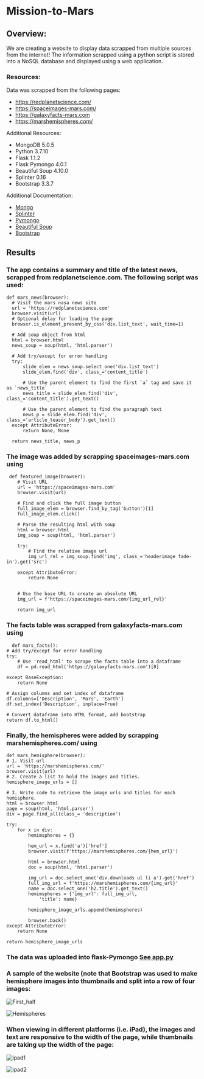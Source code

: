 # Mission-to-Mars
## Overview:
We are creating a website to display data scrapped from multiple sources from the internet! The information scrapped using a python script is stored into a NoSQL database and displayed using a web application.

### Resources:
Data was scrapped from the following pages:
- https://redplanetscience.com/
- https://spaceimages-mars.com/
- https://galaxyfacts-mars.com
- https://marshemispheres.com/

Additional Resources: 
- MongoDB 5.0.5 
- Python 3.7.10
- Flask 1.1.2
- Flask Pymongo 4.0.1
- Beautiful Soup 4.10.0
- Splinter 0.16
- Bootstrap 3.3.7

Additional Documentation:
- [Mongo](https://docs.mongodb.com/manual/tutorial/getting-started/)
- [Splinter](https://readthedocs.org/projects/splinter/downloads/pdf/latest/)
- [Pymongo](https://flask-pymongo.readthedocs.io/en/latest/)
- [Beautiful Soup](https://beautiful-soup-4.readthedocs.io/en/latest/)
- [Bootstrap](https://bootstrapdocs.com/v3.3.6/docs/css/)

## Results
### The app contains a summary and title of the latest news, scrapped from redplanetscience.com. The following script was used:

    def mars_news(browser):
      # Visit the mars nasa news site
      url = 'https://redplanetscience.com'
      browser.visit(url)
      # Optional delay for loading the page
      browser.is_element_present_by_css('div.list_text', wait_time=1)

      # Add soup object from html
      html = browser.html
      news_soup = soup(html, 'html.parser')

      # Add try/except for error handling
      try:
          slide_elem = news_soup.select_one('div.list_text')
          slide_elem.find('div', class_='content_title')

          # Use the parent element to find the first `a` tag and save it as `news_title`
          news_title = slide_elem.find('div', class_='content_title').get_text()

          # Use the parent element to find the paragraph text
          news_p = slide_elem.find('div', class_='article_teaser_body').get_text()
      except AttributeError:
          return None, None

      return news_title, news_p

### The image was added by scrapping spaceimages-mars.com using
     
     def featured_image(browser):
        # Visit URL
        url = 'https://spaceimages-mars.com'
        browser.visit(url)

        # Find and click the full image button
        full_image_elem = browser.find_by_tag('button')[1]
        full_image_elem.click()

        # Parse the resulting html with soup
        html = browser.html
        img_soup = soup(html, 'html.parser')

        try:
            # Find the relative image url
            img_url_rel = img_soup.find('img', class_='headerimage fade-in').get('src')

        except AttributeError:
            return None


        # Use the base URL to create an absolute URL
        img_url = f'https://spaceimages-mars.com/{img_url_rel}'

        return img_url
             
### The facts table was scrapped from galaxyfacts-mars.com using

      def mars_facts():
    # Add try/except for error handling
    try:
        # Use 'read_html' to scrape the facts table into a dataframe
        df = pd.read_html('https://galaxyfacts-mars.com')[0]

    except BaseException:
        return None

    # Assign columns and set index of dataframe
    df.columns=['Description', 'Mars', 'Earth']
    df.set_index('Description', inplace=True)

    # Convert dataframe into HTML format, add bootstrap
    return df.to_html()
    
### Finally, the hemispheres were added by scrapping marshemispheres.com/ using

    def mars_hemisphere(browser):
    # 1. Visit url
    url = 'https://marshemispheres.com/'
    browser.visit(url)
    # 2. Create a list to hold the images and titles.
    hemisphere_image_urls = []

    # 3. Write code to retrieve the image urls and titles for each hemisphere.
    html = browser.html
    page = soup(html, 'html.parser')
    div = page.find_all(class_= 'description')

    try:
        for x in div:     
            hemimspheres = {}
            
            hem_url = x.find('a')['href']
            browser.visit(f'https://marshemispheres.com/{hem_url}')
            
            html = browser.html
            doc = soup(html, 'html.parser')
            
            img_url = doc.select_one('div.downloads ul li a').get('href')
            full_img_url = f'https://marshemispheres.com/{img_url}'
            name = doc.select_one('h2.title').get_text()
            hemimspheres = {'img_url': full_img_url, 
                'title': name} 
            
            hemisphere_image_urls.append(hemimspheres)
            
            browser.back()
    except AttributeError:
        return None

    return hemisphere_image_urls
    
### The data was uploaded into flask-Pymongo [See app.py](app.py)

### A sample of the website (note that Bootstrap was used to make hemisphere images into thumbnails and split into a row of four images:
![First_half](Resources/Intro_webpage.png)


![Hemispheres](Resources/Mars_hemispheres.png)

### When viewing in different platforms (i.e. iPad), the images and text are responsive to the width of the page, while thumbnails are taking up the width of the page:
![ipad1](Resources/ipad1.png)


![ipad2](Resources/ipad2.png)

